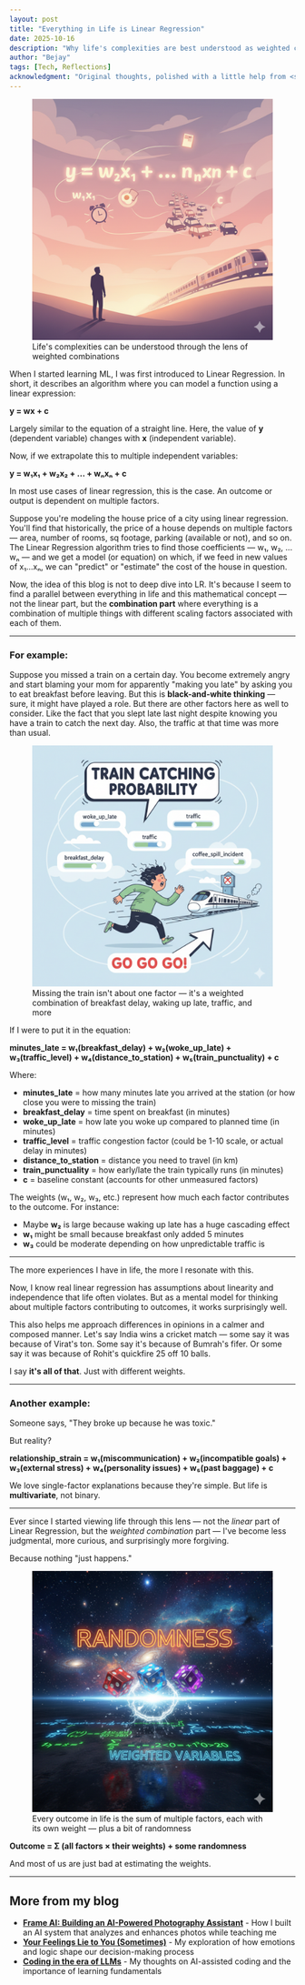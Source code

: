 ```yaml
---
layout: post
title: "Everything in Life is Linear Regression"
date: 2025-10-16
description: "Why life's complexities are best understood as weighted combinations of multiple factors, not single causes."
author: "Bejay"
tags: [Tech, Reflections]
acknowledgment: "Original thoughts, polished with a little help from <span style='color: #3182ce; font-weight: 500;'>Claude</span>."
---
```


<figure>
  <img src="/assets/images/2025-10-16-life-is-linear-regression/image1.png" alt="Everything in Life is Linear Regression">
  <figcaption>Life's complexities can be understood through the lens of weighted combinations</figcaption>
</figure>

When I started learning ML, I was first introduced to Linear Regression. In short, it describes an algorithm where you can model a function using a linear expression:

**y = wx + c**

Largely similar to the equation of a straight line. Here, the value of **y** (dependent variable) changes with **x** (independent variable).

Now, if we extrapolate this to multiple independent variables:

**y = w₁x₁ + w₂x₂ + ... + wₙxₙ + c**

In most use cases of linear regression, this is the case. An outcome or output is dependent on multiple factors.

Suppose you're modeling the house price of a city using linear regression. You'll find that historically, the price of a house depends on multiple factors — area, number of rooms, sq footage, parking (available or not), and so on. The Linear Regression algorithm tries to find those coefficients — w₁, w₂, ... wₙ — and we get a model (or equation) on which, if we feed in new values of x₁...xₙ, we can "predict" or "estimate" the cost of the house in question.

Now, the idea of this blog is not to deep dive into LR. It's because I seem to find a parallel between everything in life and this mathematical concept — not the linear part, but the **combination part** where everything is a combination of multiple things with different scaling factors associated with each of them.

---

### For example:

Suppose you missed a train on a certain day. You become extremely angry and start blaming your mom for apparently "making you late" by asking you to eat breakfast before leaving. But this is **black-and-white thinking** — sure, it might have played a role. But there are other factors here as well to consider. Like the fact that you slept late last night despite knowing you have a train to catch the next day. Also, the traffic at that time was more than usual.

<figure>
  <img src="/assets/images/2025-10-16-life-is-linear-regression/image2.png" alt="Multiple factors contributing to missing a train">
  <figcaption>Missing the train isn't about one factor — it's a weighted combination of breakfast delay, waking up late, traffic, and more</figcaption>
</figure>

If I were to put it in the equation:

**minutes_late = w₁(breakfast_delay) + w₂(woke_up_late) + w₃(traffic_level) + w₄(distance_to_station) + w₅(train_punctuality) + c**

Where:
- **minutes_late** = how many minutes late you arrived at the station (or how close you were to missing the train)
- **breakfast_delay** = time spent on breakfast (in minutes)
- **woke_up_late** = how late you woke up compared to planned time (in minutes)
- **traffic_level** = traffic congestion factor (could be 1-10 scale, or actual delay in minutes)
- **distance_to_station** = distance you need to travel (in km)
- **train_punctuality** = how early/late the train typically runs (in minutes)
- **c** = baseline constant (accounts for other unmeasured factors)

The weights (w₁, w₂, w₃, etc.) represent how much each factor contributes to the outcome. For instance:
- Maybe **w₂** is large because waking up late has a huge cascading effect
- **w₁** might be small because breakfast only added 5 minutes
- **w₃** could be moderate depending on how unpredictable traffic is

---

The more experiences I have in life, the more I resonate with this. 

Now, I know real linear regression has assumptions about linearity and independence that life often violates. But as a mental model for thinking about multiple factors contributing to outcomes, it works surprisingly well.

This also helps me approach differences in opinions in a calmer and composed manner. Let's say India wins a cricket match — some say it was because of Virat's ton. Some say it's because of Bumrah's fifer. Or some say it was because of Rohit's quickfire 25 off 10 balls.

I say **it's all of that**. Just with different weights.

---

### Another example:

Someone says, "They broke up because he was toxic."

But reality?

**relationship_strain = w₁(miscommunication) + w₂(incompatible goals) + w₃(external stress) + w₄(personality issues) + w₅(past baggage) + c**

We love single-factor explanations because they're simple. But life is **multivariate**, not binary.

---

Ever since I started viewing life through this lens — not the *linear* part of Linear Regression, but the *weighted combination* part — I've become less judgmental, more curious, and surprisingly more forgiving.

Because nothing "just happens."

<figure>
  <img src="/assets/images/2025-10-16-life-is-linear-regression/image3.png" alt="Life as a sum of weighted factors">
  <figcaption>Every outcome in life is the sum of multiple factors, each with its own weight — plus a bit of randomness</figcaption>
</figure>

**Outcome = Σ (all factors × their weights) + some randomness**

And most of us are just bad at estimating the weights.

---

## More from my blog

- **[Frame AI: Building an AI-Powered Photography Assistant](/2025/10/20/frame-ai.html)** - How I built an AI system that analyzes and enhances photos while teaching me
- **[Your Feelings Lie to You (Sometimes)](/2025/04/15/your-feelings-lie-to-you-sometimes.html)** - My exploration of how emotions and logic shape our decision-making process
- **[Coding in the era of LLMs](/2025/09/21/coding-in-the-era-of-llms.html)** - My thoughts on AI-assisted coding and the importance of learning fundamentals